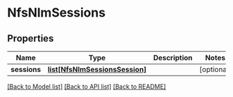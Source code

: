 # NfsNlmSessions

## Properties
Name | Type | Description | Notes
------------ | ------------- | ------------- | -------------
**sessions** | [**list[NfsNlmSessionsSession]**](NfsNlmSessionsSession.md) |  | [optional] 

[[Back to Model list]](../README.md#documentation-for-models) [[Back to API list]](../README.md#documentation-for-api-endpoints) [[Back to README]](../README.md)


